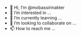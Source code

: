 - 👋 Hi, I’m @mobassirinakter
- 👀 I’m interested in ...
- 🌱 I’m currently learning ...
- 💞️ I’m looking to collaborate on ...
- 📫 How to reach me ...

<!---
mobassirinakter/mobassirinakter is a ✨ special ✨ repository because its `README.md` (this file) appears on your GitHub profile.
You can click the Preview link to take a look at your changes.
--->
